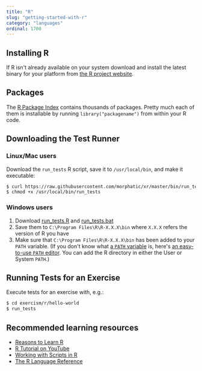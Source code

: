 ```yaml
---
title: "R"
slug: "getting-started-with-r"
category: "languages"
ordinal: 1700
---
```


## Installing R

If R isn't already available on your system download and install the latest binary for your platform from [the R project website](http://cran.r-project.org/).

## Packages

The [R Package Index](http://cran.r-project.org/web/packages/) contains thousands of packages.
Pretty much each of them is installable by running `library("packagename")` from within your R code.

## Downloading the Test Runner

### Linux/Mac users

Download the `run_tests` R script, save it to `/usr/local/bin`, and make it executable:

```bash
$ curl https://raw.githubusercontent.com/morphatic/xr/master/bin/run_tests.R -o /usr/local/bin/run_tests
$ chmod +x /usr/local/bin/run_tests
```

### Windows users

1. Download [run_tests.R](https://raw.githubusercontent.com/morphatic/xr/master/bin/run_tests.R) and [run_tests.bat](https://raw.githubusercontent.com/morphatic/xr/master/bin/run_tests.bat)
1. Save them to `C:\Program Files\R\R-X.X.X\bin` where `X.X.X` refers the version of R you have
1. Make sure that `C:\Program Files\R\R-X.X.X\bin` has been added to your `PATH` variable. (If you don't know what [a `PATH` variable](http://en.wikipedia.org/wiki/PATH_%28variable%29) is, here's [an easy-to-use `PATH` editor](https://patheditor2.codeplex.com/). You can add the R directory in either the User or System `PATH`.)

## Running Tests for an Exercise

Execute tests for an exercise with, e.g.:

```bash
$ cd exercism/r/hello-world
$ run_tests
```

## Recommended learning resources

* [Reasons to Learn R](http://www.youtube.com/watch?v=W2GZFeYGU3s)
* [R Tutorial on YouTube](https://www.youtube.com/playlist?list=PL69A9CCD816A5F3A5)
* [Working with Scripts in R](https://www.youtube.com/watch?v=qqz_D1vzS5M)
* [The R Language Reference](http://cran.r-project.org/doc/manuals/r-release/R-lang.html)
